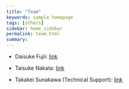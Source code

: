 ```yaml
---
title: "Team"
keywords: sample homepage
tags: [others]
sidebar: home_sidebar
permalink: team.html
summary:
---
```


- Daisuke Fujii: [link](https://sites.google.com/site/fujii0622/home)

- Taisuke Nakata: [link](https://sites.google.com/site/taisukenakata/)

- Takakei Sunakawa (Technical Support): [link](https://tkksnk.github.io/)
